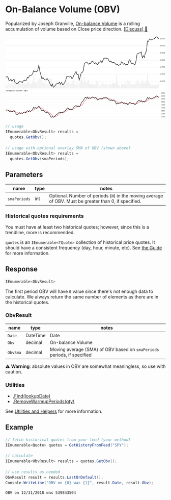 # On-Balance Volume (OBV)

Popularized by Joseph Granville, [On-balance Volume](https://en.wikipedia.org/wiki/On-balance_volume) is a rolling accumulation of volume based on Close price direction.
[[Discuss] :speech_balloon:](https://github.com/DaveSkender/Stock.Indicators/discussions/246 "Community discussion about this indicator")

![image](chart.png)

```csharp
// usage
IEnumerable<ObvResult> results =
  quotes.GetObv();

// usage with optional overlay SMA of OBV (shown above)
IEnumerable<ObvResult> results =
  quotes.GetObv(smaPeriods);  
```

## Parameters

| name | type | notes
| -- |-- |--
| `smaPeriods` | int | Optional.  Number of periods (`N`) in the moving average of OBV.  Must be greater than 0, if specified.

### Historical quotes requirements

You must have at least two historical quotes; however, since this is a trendline, more is recommended.

`quotes` is an `IEnumerable<TQuote>` collection of historical price quotes.  It should have a consistent frequency (day, hour, minute, etc).  See [the Guide](../../docs/GUIDE.md#historical-quotes) for more information.

## Response

```csharp
IEnumerable<ObvResult>
```

The first period OBV will have `0` value since there's not enough data to calculate.  We always return the same number of elements as there are in the historical quotes.

### ObvResult

| name | type | notes
| -- |-- |--
| `Date` | DateTime | Date
| `Obv` | decimal | On-balance Volume
| `ObvSma` | decimal | Moving average (SMA) of OBV based on `smaPeriods` periods, if specified

:warning: **Warning**: absolute values in OBV are somewhat meaningless, so use with caution.

### Utilities

- [.Find(lookupDate)](../../docs/UTILITIES.md#find-indicator-result-by-date)
- [.RemoveWarmupPeriods(qty)](../../docs/UTILITIES.md#remove-warmup-periods)

See [Utilities and Helpers](../../docs/UTILITIES.md#content) for more information.

## Example

```csharp
// fetch historical quotes from your feed (your method)
IEnumerable<Quote> quotes = GetHistoryFromFeed("SPY");

// calculate
IEnumerable<ObvResult> results = quotes.GetObv();

// use results as needed
ObvResult result = results.LastOrDefault();
Console.WriteLine("OBV on {0} was {1}", result.Date, result.Obv);
```

```bash
OBV on 12/31/2018 was 539843504
```
